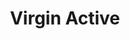 ---
title: "Virgin Active"
summary: "Enriches people's lives through physical activity. Success story featuring Parcelninja and Magento."
---